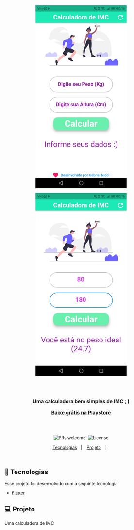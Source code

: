 
<p align="center">
<img align="" width="300" height="600" src="https://github.com/moraesnicol/imc_flutter/blob/master/images/2.png" title="imc">
</p>

<p align="center">
<img align="" width="300" height="600" src="https://github.com/moraesnicol/imc_flutter/blob/master/images/1.png" title="imc">
</p>
         

<br />
<br />
<h3 align="center">
Uma calculadora bem simples de IMC ; )
         
 [Baixe grátis na Playstore](https://play.google.com/store/apps/details?id=com.imc.gabrielnicol)
 
</h3>
<br />
<br />

<p align="center">
 <img src="https://img.shields.io/static/v1?label=PRs&message=welcome&color=7159c1&labelColor=000000" alt="PRs welcome!" />

  <img alt="License" src="https://img.shields.io/static/v1?label=license&message=MIT&color=7159c1&labelColor=000000">
</p>

<p align="center">
  <a href="#rocket-tecnologias">Tecnologias</a>&nbsp;&nbsp;&nbsp;|&nbsp;&nbsp;&nbsp;
  <a href="#-projeto">Projeto</a>&nbsp;&nbsp;&nbsp;|&nbsp;&nbsp;&nbsp;
 
</p>
<br>

## :rocket: Tecnologias

Esse projeto foi desenvolvido com a seguinte tecnologia:

- [Flutter](https://flutter.dev/)

## 💻 Projeto

Uma calculadora de IMC
